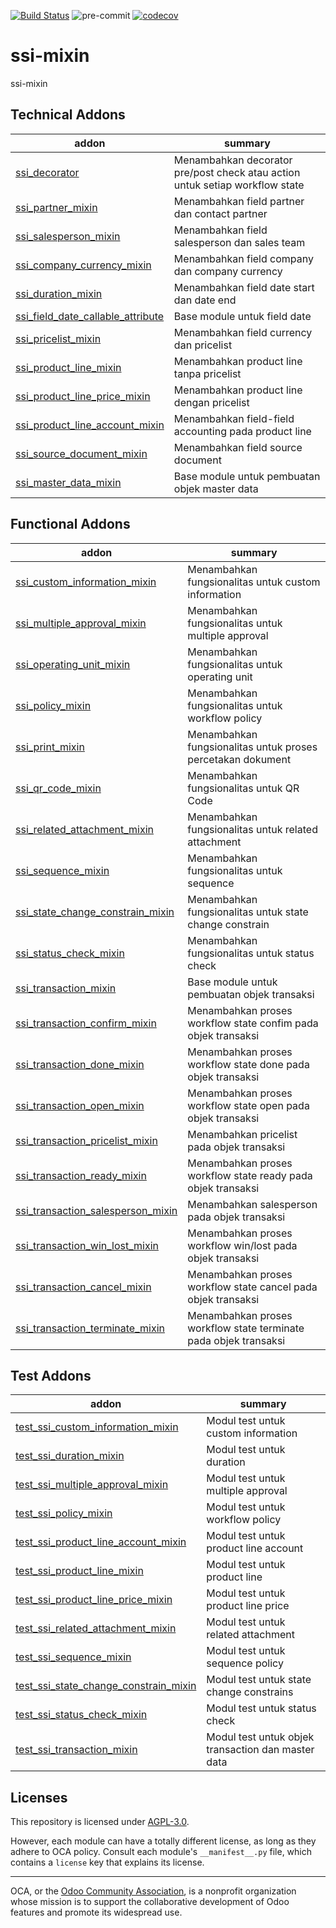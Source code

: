 [![Build Status](https://travis-ci.com/open-synergy/ssi-mixin.svg?branch=14.0)](https://travis-ci.com/open-synergy/ssi-mixin)
![pre-commit](https://github.com/open-synergy/ssi-mixin/actions/workflows/pre-commit.yml/badge.svg)
[![codecov](https://codecov.io/gh/open-synergy/ssi-mixin/branch/14.0/graph/badge.svg)](https://codecov.io/gh/open-synergy/ssi-mixin)

<!-- /!\ do not modify above this line -->

# ssi-mixin

ssi-mixin

<!-- /!\ do not modify below this line -->

<!-- prettier-ignore-start -->

[//]: # (addons)

Technical Addons
----------------
addon | summary
--- | ---
[ssi_decorator](ssi_decorator/) | Menambahkan decorator pre/post check atau action untuk setiap workflow state
[ssi_partner_mixin](ssi_partner_mixin/) | Menambahkan field partner dan contact partner
[ssi_salesperson_mixin](ssi_salesperson_mixin/) | Menambahkan field salesperson dan sales team
[ssi_company_currency_mixin](ssi_company_currency_mixin/) | Menambahkan field company dan company currency
[ssi_duration_mixin](ssi_duration_mixin/) | Menambahkan field date start dan date end
[ssi_field_date_callable_attribute](ssi_field_date_callable_attribute/) | Base module untuk field date
[ssi_pricelist_mixin](ssi_pricelist_mixin/) | Menambahkan field currency dan pricelist
[ssi_product_line_mixin](ssi_product_line_mixin/) | Menambahkan product line tanpa pricelist
[ssi_product_line_price_mixin](ssi_product_line_price_mixin/) | Menambahkan product line dengan pricelist
[ssi_product_line_account_mixin](ssi_product_line_account_mixin/) | Menambahkan field-field accounting pada product line
[ssi_source_document_mixin](ssi_source_document_mixin/)| Menambahkan field source document
[ssi_master_data_mixin](ssi_master_data_mixin/) | Base module untuk pembuatan objek master data

Functional Addons
-----------------
addon | summary
--- | ---
[ssi_custom_information_mixin](ssi_custom_information_mixin/) | Menambahkan fungsionalitas untuk custom information
[ssi_multiple_approval_mixin](ssi_multiple_approval_mixin/) | Menambahkan fungsionalitas untuk multiple approval
[ssi_operating_unit_mixin](ssi_operating_unit_mixin/) | Menambahkan fungsionalitas untuk operating unit
[ssi_policy_mixin](ssi_policy_mixin/) | Menambahkan fungsionalitas untuk workflow policy
[ssi_print_mixin](ssi_print_mixin/) | Menambahkan fungsionalitas untuk proses percetakan dokument
[ssi_qr_code_mixin](ssi_qr_code_mixin/) | Menambahkan fungsionalitas untuk QR Code
[ssi_related_attachment_mixin](ssi_related_attachment_mixin/) | Menambahkan fungsionalitas untuk related attachment
[ssi_sequence_mixin](ssi_sequence_mixin/) | Menambahkan fungsionalitas untuk sequence
[ssi_state_change_constrain_mixin](ssi_state_change_constrain_mixin/) | Menambahkan fungsionalitas untuk state change constrain
[ssi_status_check_mixin](ssi_status_check_mixin/) | Menambahkan fungsionalitas untuk status check
[ssi_transaction_mixin](ssi_transaction_mixin/) | Base module untuk pembuatan objek transaksi
[ssi_transaction_confirm_mixin](ssi_transaction_confirm_mixin/) | Menambahkan proses workflow state confim pada objek transaksi
[ssi_transaction_done_mixin](ssi_transaction_done_mixin/) | Menambahkan proses workflow state done pada objek transaksi
[ssi_transaction_open_mixin](ssi_transaction_open_mixin/) | Menambahkan proses workflow state open pada objek transaksi
[ssi_transaction_pricelist_mixin](ssi_transaction_pricelist_mixin/) | Menambahkan pricelist pada objek transaksi
[ssi_transaction_ready_mixin](ssi_transaction_ready_mixin/) | Menambahkan proses workflow state ready pada objek transaksi
[ssi_transaction_salesperson_mixin](ssi_transaction_salesperson_mixin/) | Menambahkan salesperson pada objek transaksi
[ssi_transaction_win_lost_mixin](ssi_transaction_win_lost_mixin/) | Menambahkan proses workflow win/lost pada objek transaksi
[ssi_transaction_cancel_mixin](ssi_transaction_cancel_mixin/) | Menambahkan proses workflow state cancel pada objek transaksi
[ssi_transaction_terminate_mixin](ssi_transaction_terminate_mixin/) | Menambahkan proses workflow state terminate pada objek transaksi

Test Addons
-----------
addon | summary
--- | ---
[test_ssi_custom_information_mixin](test_ssi_custom_information_mixin/) | Modul test untuk custom information
[test_ssi_duration_mixin](test_ssi_duration_mixin/) | Modul test untuk duration
[test_ssi_multiple_approval_mixin](test_ssi_multiple_approval_mixin/) | Modul test untuk multiple approval
[test_ssi_policy_mixin](test_ssi_policy_mixin/) | Modul test untuk workflow policy
[test_ssi_product_line_account_mixin](test_ssi_product_line_account_mixin/) | Modul test untuk product line account
[test_ssi_product_line_mixin](test_ssi_product_line_mixin/) | Modul test untuk product line
[test_ssi_product_line_price_mixin](test_ssi_product_line_price_mixin/) | Modul test untuk product line price
[test_ssi_related_attachment_mixin](test_ssi_related_attachment_mixin/) | Modul test untuk related attachment
[test_ssi_sequence_mixin](test_ssi_sequence_mixin/) | Modul test untuk sequence policy
[test_ssi_state_change_constrain_mixin](test_ssi_state_change_constrain_mixin/) | Modul test untuk state change constrains
[test_ssi_status_check_mixin](test_ssi_status_check_mixin/) | Modul test untuk status check
[test_ssi_transaction_mixin](test_ssi_transaction_mixin/) | Modul test untuk objek transaction dan master data

[//]: # (end addons)

<!-- prettier-ignore-end -->

## Licenses

This repository is licensed under [AGPL-3.0](LICENSE).

However, each module can have a totally different license, as long as they adhere to OCA
policy. Consult each module's `__manifest__.py` file, which contains a `license` key
that explains its license.

----

OCA, or the [Odoo Community Association](http://odoo-community.org/), is a nonprofit
organization whose mission is to support the collaborative development of Odoo features
and promote its widespread use.
